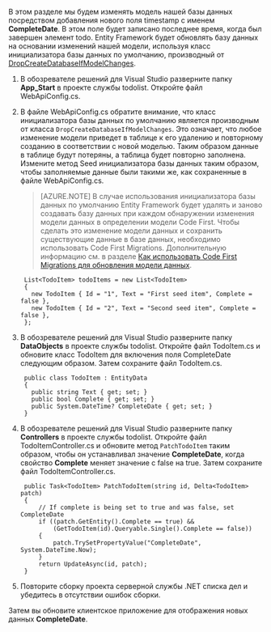 ﻿В этом разделе мы будем изменять модель нашей базы данных посредством добавления нового поля timestamp с именем **CompleteDate**. В этом поле будет записано последнее время, когда был завершен элемент todo. Entity Framework будет обновлять базу данных на основании изменений нашей модели, используя класс инициализатора базы данных по умолчанию, производный от [DropCreateDatabaseIfModelChanges](http://go.microsoft.com/fwlink/?LinkId=394621). 

1. В обозревателе решений для Visual Studio разверните папку **App_Start** в проекте службы todolist. Откройте файл WebApiConfig.cs.

2. В файле WebApiConfig.cs обратите внимание, что класс инициализатора базы данных по умолчанию является производным от класса  `DropCreateDatabaseIfModelChanges`. Это означает, что любое изменение модели приведет в таблице к его удалению и повторному созданию в соответствии с новой моделью. Таким образом данные в таблице будут потеряны, а таблица будет повторно заполнена. Измените метод Seed инициализатора базы данных таким образом, чтобы заполняемые данные были такими же, как сохраненные в файле WebApiConfig.cs.

    >[AZURE.NOTE] В случае использования инициализатора базы данных по умолчанию Entity Framework будет удалять и заново создавать базу данных при каждом обнаружении изменения модели данных в определении модели Code First. Чтобы сделать это изменение модели данных и сохранить существующие данные в базе данных, необходимо использовать Code First Migrations. Дополнительную информацию см. в разделе [Как использовать Code First Migrations для обновления модели данных](/ru-ru/documentation/articles/mobile-services-dotnet-backend-how-to-use-code-first-migrations).

        List<TodoItem> todoItems = new List<TodoItem>
        {
          new TodoItem { Id = "1", Text = "First seed item", Complete = false },
          new TodoItem { Id = "2", Text = "Second seed item", Complete = false },
        };
     

3. В обозревателе решений для Visual Studio разверните папку **DataObjects** в проекте службы todolist. Откройте файл TodoItem.cs и обновите класс TodoItem для включения поля CompleteDate следующим образом. Затем сохраните файл TodoItem.cs.

        public class TodoItem : EntityData
        {
          public string Text { get; set; }
          public bool Complete { get; set; }
          public System.DateTime? CompleteDate { get; set; }
        }

4. В обозревателе решений для Visual Studio разверните папку **Controllers** в проекте службы todolist. Откройте файл TodoItemController.cs и обновите метод  `PatchTodoItem` таким образом, чтобы он устанавливал значение **CompleteDate**, когда свойство **Complete** меняет значение с false на true. Затем сохраните файл TodoItemController.cs.

        public Task<TodoItem> PatchTodoItem(string id, Delta<TodoItem> patch)
        {
            // If complete is being set to true and was false, set CompleteDate
            if ((patch.GetEntity().Complete == true) &&
                (GetTodoItem(id).Queryable.Single().Complete == false))
            {
                patch.TrySetPropertyValue("CompleteDate", System.DateTime.Now);
            }
            return UpdateAsync(id, patch);
        }


5. Повторите сборку проекта серверной службы .NET списка дел и убедитесь в отсутствии ошибок сборки. 

Затем вы обновите клиентское приложение для отображения новых данных **CompleteDate**.<!--HONumber=42-->
